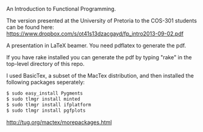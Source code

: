 An Introduction to Functional Programming.

The version presented at the University of Pretoria to the COS-301 students can be found here:
https://www.dropbox.com/s/ot41s13dzacgayd/fp_intro2013-09-02.pdf

A presentation in LaTeX beamer. You need pdflatex to generate the pdf.

If you have rake installed you can generate the pdf by typing "rake" in the top-level directory of this repo.

I used BasicTex, a subset of the MacTex distribution, and then installed the following packages seperately:

```bash
$ sudo easy_install Pygments
$ sudo tlmgr install minted
$ sudo tlmgr install ifplatform
$ sudo tlmgr install pgfplots
```

http://tug.org/mactex/morepackages.html
